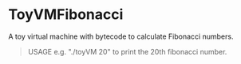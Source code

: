 # ToyVMFibonacci
A toy virtual machine with bytecode to calculate Fibonacci numbers.

> USAGE e.g. "./toyVM 20" to print the 20th fibonacci number.
